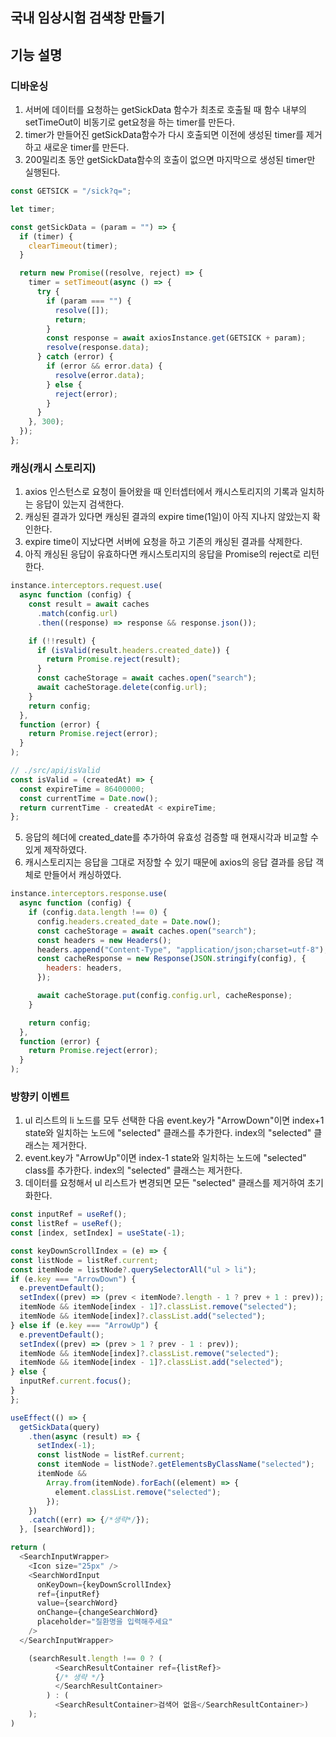 ## 국내 임상시험 검색창 만들기

## 기능 설명

### 디바운싱

1. 서버에 데이터를 요청하는 getSickData 함수가 최초로 호출될 때 함수 내부의 setTimeOut이 비동기로 get요청을 하는 timer를 만든다.
2. timer가 만들어진 getSickData함수가 다시 호출되면 이전에 생성된 timer를 제거하고 새로운 timer를 만든다.
3. 200밀리초 동안 getSickData함수의 호출이 없으면 마지막으로 생성된 timer만 실행된다.

```js
const GETSICK = "/sick?q=";

let timer;

const getSickData = (param = "") => {
  if (timer) {
    clearTimeout(timer);
  }

  return new Promise((resolve, reject) => {
    timer = setTimeout(async () => {
      try {
        if (param === "") {
          resolve([]);
          return;
        }
        const response = await axiosInstance.get(GETSICK + param);
        resolve(response.data);
      } catch (error) {
        if (error && error.data) {
          resolve(error.data);
        } else {
          reject(error);
        }
      }
    }, 300);
  });
};
```

### 캐싱(캐시 스토리지)

1. axios 인스턴스로 요청이 들어왔을 때 인터셉터에서 캐시스토리지의 기록과 일치하는 응답이 있는지 검색한다.
2. 캐싱된 결과가 있다면 캐싱된 결과의 expire time(1일)이 아직 지나지 않았는지 확인한다.
3. expire time이 지났다면 서버에 요청을 하고 기존의 캐싱된 결과를 삭제한다.
4. 아직 캐싱된 응답이 유효하다면 캐시스토리지의 응답을 Promise의 reject로 리턴한다.

```js
instance.interceptors.request.use(
  async function (config) {
    const result = await caches
      .match(config.url)
      .then((response) => response && response.json());

    if (!!result) {
      if (isValid(result.headers.created_date)) {
        return Promise.reject(result);
      }
      const cacheStorage = await caches.open("search");
      await cacheStorage.delete(config.url);
    }
    return config;
  },
  function (error) {
    return Promise.reject(error);
  }
);

// ./src/api/isValid
const isValid = (createdAt) => {
  const expireTime = 86400000;
  const currentTime = Date.now();
  return currentTime - createdAt < expireTime;
};
```

5. 응답의 헤더에 created_date를 추가하여 유효성 검증할 때 현재시각과 비교할 수 있게 제작하였다.
6. 캐시스토리지는 응답을 그대로 저장할 수 있기 때문에 axios의 응답 결과를 응답 객체로 만들어서 캐싱하였다.

```js
instance.interceptors.response.use(
  async function (config) {
    if (config.data.length !== 0) {
      config.headers.created_date = Date.now();
      const cacheStorage = await caches.open("search");
      const headers = new Headers();
      headers.append("Content-Type", "application/json;charset=utf-8");
      const cacheResponse = new Response(JSON.stringify(config), {
        headers: headers,
      });

      await cacheStorage.put(config.config.url, cacheResponse);
    }

    return config;
  },
  function (error) {
    return Promise.reject(error);
  }
);
```

### 방향키 이벤트

1. ul 리스트의 li 노드를 모두 선택한 다음 event.key가 "ArrowDown"이면 index+1 state와 일치하는 노드에 "selected" 클래스를 추가한다. index의 "selected" 클래스는 제거한다.
2. event.key가 "ArrowUp"이면 index-1 state와 일치하는 노드에 "selected" class를 추가한다. index의 "selected" 클래스는 제거한다.
3. 데이터를 요청해서 ul 리스트가 변경되면 모든 "selected" 클래스를 제거하여 초기화한다.

```js
const inputRef = useRef();
const listRef = useRef();
const [index, setIndex] = useState(-1);

const keyDownScrollIndex = (e) => {
const listNode = listRef.current;
const itemNode = listNode?.querySelectorAll("ul > li");
if (e.key === "ArrowDown") {
  e.preventDefault();
  setIndex((prev) => (prev < itemNode?.length - 1 ? prev + 1 : prev));
  itemNode && itemNode[index - 1]?.classList.remove("selected");
  itemNode && itemNode[index]?.classList.add("selected");
} else if (e.key === "ArrowUp") {
  e.preventDefault();
  setIndex((prev) => (prev > 1 ? prev - 1 : prev));
  itemNode && itemNode[index]?.classList.remove("selected");
  itemNode && itemNode[index - 1]?.classList.add("selected");
} else {
  inputRef.current.focus();
}
};

useEffect(() => {
  getSickData(query)
    .then(async (result) => {
      setIndex(-1);
      const listNode = listRef.current;
      const itemNode = listNode?.getElementsByClassName("selected");
      itemNode &&
        Array.from(itemNode).forEach((element) => {
          element.classList.remove("selected");
        });
    })
    .catch((err) => {/*생략*/});
  }, [searchWord]);

return (
  <SearchInputWrapper>
    <Icon size="25px" />
    <SearchWordInput
      onKeyDown={keyDownScrollIndex}
      ref={inputRef}
      value={searchWord}
      onChange={changeSearchWord}
      placeholder="질환명을 입력해주세요"
    />
  </SearchInputWrapper>

    (searchResult.length !== 0 ? (
          <SearchResultContainer ref={listRef}>
          {/* 생략 */}
          </SearchResultContainer>
        ) : (
          <SearchResultContainer>검색어 없음</SearchResultContainer>)
    );
)
```
